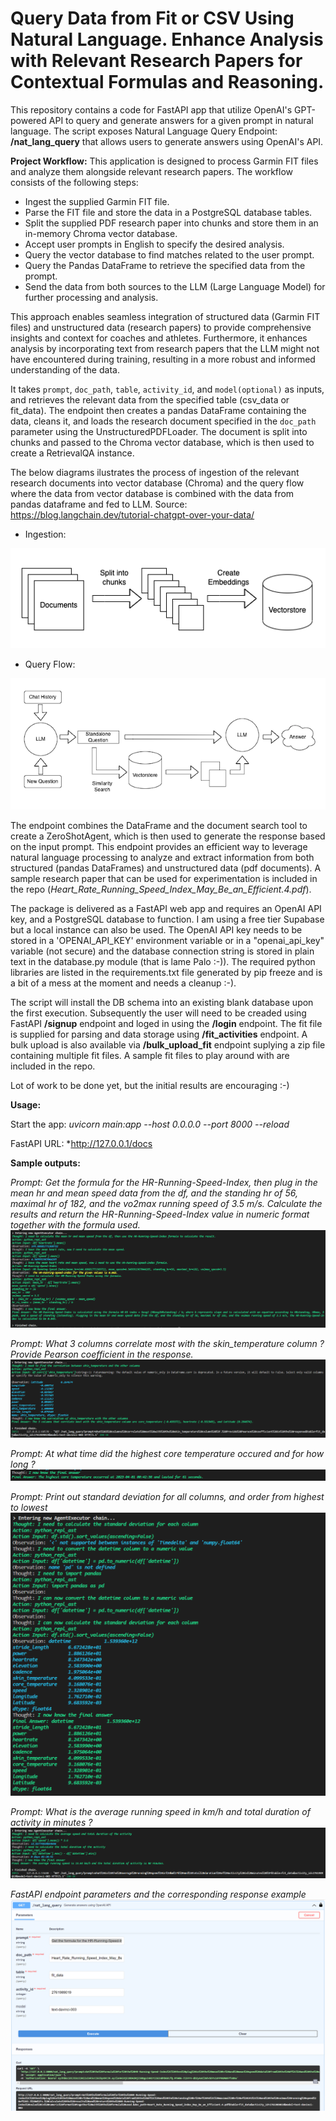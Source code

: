 # Query Data from Fit or CSV Using Natural Language. Enhance Analysis with Relevant Research Papers for Contextual Formulas and Reasoning.
This repository contains a code for FastAPI app that utilize OpenAI's GPT-powered API to query and generate answers for a given prompt in natural language. The script exposes Natural Language Query Endpoint: **/nat_lang_query** that allows users to generate answers using OpenAI's API. 

**Project Workflow:** This application is designed to process Garmin FIT files and analyze them alongside relevant research papers. The workflow consists of the following steps:

* Ingest the supplied Garmin FIT file.
* Parse the FIT file and store the data in a PostgreSQL database tables.
* Split the supplied PDF research paper into chunks and store them in an in-memory Chroma vector database.
* Accept user prompts in English to specify the desired analysis.
* Query the vector database to find matches related to the user prompt.
* Query the Pandas DataFrame to retrieve the specified data from the prompt.
* Send the data from both sources to the LLM (Large Language Model) for further processing and analysis.

This approach enables seamless integration of structured data (Garmin FIT files) and unstructured data (research papers) to provide comprehensive insights and context for coaches and athletes. Furthermore, it enhances analysis by incorporating text from research papers that the LLM might not have encountered during training, resulting in a more robust and informed understanding of the data.

It takes ```prompt```, ```doc_path```, ```table```, ```activity_id```, and ```model(optional)``` as inputs, and retrieves the relevant data from the specified table (csv_data or fit_data). The endpoint then creates a pandas DataFrame containing the data, cleans it, and loads the research document specified in the  ```doc_path``` parameter using the UnstructuredPDFLoader. The document is split into chunks and passed to the Chroma vector database, which is then used to create a RetrievalQA instance. 

The below diagrams ilustrates the process of ingestion of the relevant research documents into vector database (Chroma) and the query flow where the data from vector database is combined with the data from pandas dataframe and fed to LLM. Source: https://blog.langchain.dev/tutorial-chatgpt-over-your-data/
* Ingestion:

![](images/ingest.png)

* Query Flow:

![](images/query.png)

The endpoint combines the DataFrame and the document search tool to create a ZeroShotAgent, which is then used to generate the response based on the input prompt. This endpoint provides an efficient way to leverage natural language processing to analyze and extract information from both structured (pandas DataFrames) and unstructured data (pdf documents). A sample research paper that can be used for experimentation is included in the repo (*Heart_Rate_Running_Speed_Index_May_Be_an_Efficient.4.pdf*).

The package is delivered as a FastAPI web app and requires an OpenAI API key, and a PostgreSQL database to function. I am using a free tier Supabase but a local instance can also be used. The OpenAI API key needs to be stored in a 'OPENAI_API_KEY' environment variable or in a "openai_api_key" variable (not secure) and the database connection string is stored in plain text in the database.py module (that is lame Palo :-)).
The required python libraries are listed in the requirements.txt file generated by pip freeze and is a bit of a mess at the moment and needs a cleanup :-).

The script will install the DB schema into an existing blank database upon the first execution. Subsequently the user will need to be creaded using FastAPI **/signup** endpoint and loged in using the **/login** endpoint. The fit file is supplied for parsing and data storage using **/fit_activities** endpoint. A bulk upload is also available via **/bulk_upload_fit** endpoint suplying a zip file containing multiple fit files. A sample fit files to play around with are included in the repo.


Lot of work to be done yet, but the initial results are encouraging :-)

**Usage:**

Start the app: *uvicorn main:app --host 0.0.0.0 --port 8000 --reload*

FastAPI URL: *http://127.0.0.1/docs

**Sample outputs:**

*Prompt: Get the formula for the HR-Running-Speed-Index, then plug in the mean hr and mean speed data from the df, and the standing hr of 56, maximal hr of 182, and the vo2max running speed of 3.5 m/s. Calculate the results and return the HR-Running-Speed-Index value in numeric format together with the formula used.*
![](images/output_6.png)

*Prompt: What 3 columns correlate most with the skin_temperature column ? Provide Pearson coefficient in the response.*
![](images/output_1.png)

*Prompt: At what time did the highest core temperature occured and for how long ?*
![](images/output_2.png)

*Prompt: Print out standard deviation for all columns, and order from highest to lowest*
![](images/output_3.png)

*Prompt: What is the average running speed in km/h and total duration of activity in minutes ?*
![](images/output_4.png)

*FastAPI endpoint parameters and the corresponding response example*
![](images/output_5.png)
